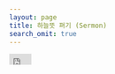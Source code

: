 ```yaml
---
layout: page
title: 하늘뜻 펴기 (Sermon)
search_omit: true
---
```



<iframe src="https://player.vimeo.com/video/182744393?color=c9ff23&title=0&byline=0&portrait=0" width="40" height="20" frameborder="0"</iframe>
<p><a href="https://vimeo.com/182744393">성령 강림 후 열일곱번째 주일 Seventeenth Sunday after Pentecost</a> from <a href="https://vimeo.com/user56345482">Church In Motion</a> on <a href="https://vimeo.com">Vimeo</a>.</p>
